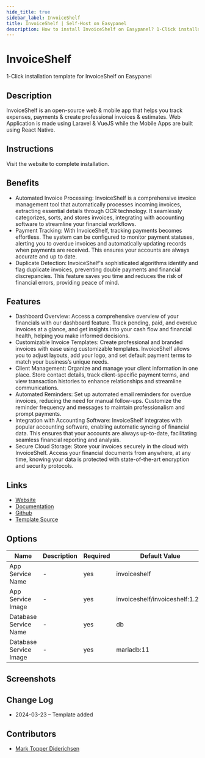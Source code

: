 ```yaml
---
hide_title: true
sidebar_label: InvoiceShelf
title: InvoiceShelf | Self-Host on Easypanel
description: How to install InvoiceShelf on Easypanel? 1-Click installation template for InvoiceShelf on Easypanel
---
```


<!-- generated -->

# InvoiceShelf

1-Click installation template for InvoiceShelf on Easypanel

## Description

InvoiceShelf is an open-source web &amp; mobile app that helps you track expenses, payments &amp; create professional invoices &amp; estimates. Web Application is made using Laravel &amp; VueJS while the Mobile Apps are built using React Native.

## Instructions

Visit the website to complete installation.

## Benefits

- Automated Invoice Processing: InvoiceShelf is a comprehensive invoice management tool that automatically processes incoming invoices, extracting essential details through OCR technology. It seamlessly categorizes, sorts, and stores invoices, integrating with accounting software to streamline your financial workflows.
- Payment Tracking: With InvoiceShelf, tracking payments becomes effortless. The system can be configured to monitor payment statuses, alerting you to overdue invoices and automatically updating records when payments are received. This ensures your accounts are always accurate and up to date.
- Duplicate Detection: InvoiceShelf's sophisticated algorithms identify and flag duplicate invoices, preventing double payments and financial discrepancies. This feature saves you time and reduces the risk of financial errors, providing peace of mind.

## Features

- Dashboard Overview: Access a comprehensive overview of your financials with our dashboard feature. Track pending, paid, and overdue invoices at a glance, and get insights into your cash flow and financial health, helping you make informed decisions.
- Customizable Invoice Templates: Create professional and branded invoices with ease using customizable templates. InvoiceShelf allows you to adjust layouts, add your logo, and set default payment terms to match your business’s unique needs.
- Client Management: Organize and manage your client information in one place. Store contact details, track client-specific payment terms, and view transaction histories to enhance relationships and streamline communications.
- Automated Reminders: Set up automated email reminders for overdue invoices, reducing the need for manual follow-ups. Customize the reminder frequency and messages to maintain professionalism and prompt payments.
- Integration with Accounting Software: InvoiceShelf integrates with popular accounting software, enabling automatic syncing of financial data. This ensures that your accounts are always up-to-date, facilitating seamless financial reporting and analysis.
- Secure Cloud Storage: Store your invoices securely in the cloud with InvoiceShelf. Access your financial documents from anywhere, at any time, knowing your data is protected with state-of-the-art encryption and security protocols.

## Links

- [Website](https://invoiceshelf.com/)
- [Documentation](https://docs.invoiceshelf.com/)
- [Github](https://github.com/InvoiceShelf/InvoiceShelf)
- [Template Source](https://github.com/easypanel-io/templates/tree/main/templates/invoiceshelf)

## Options

Name | Description | Required | Default Value
-|-|-|-
App Service Name | - | yes | invoiceshelf
App Service Image | - | yes | invoiceshelf/invoiceshelf:1.2.2
Database Service Name | - | yes | db
Database Service Image | - | yes | mariadb:11

## Screenshots


## Change Log

- 2024-03-23 – Template added

## Contributors

- [Mark Topper Diderichsen](https://github.com/marktopper)
